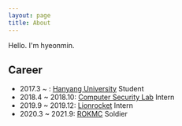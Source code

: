 ```yaml
---
layout: page
title: About
---
```


<p class="message">
Hello. I'm hyeonmin.
</p>


## Career

* 2017.3 ~ : [Hanyang University](http://cs.hanyang.ac.kr/) Student
* 2018.4 ~ 2018.10: [Computer Security Lab](http://securitylab.hanyang.ac.kr/) Intern
* 2019.9 ~ 2019.12: [Lionrocket](https://lionrocket.ai/) Intern
* 2020.3 ~ 2021.9: [ROKMC](http://rokmc.mil.kr) Soldier

